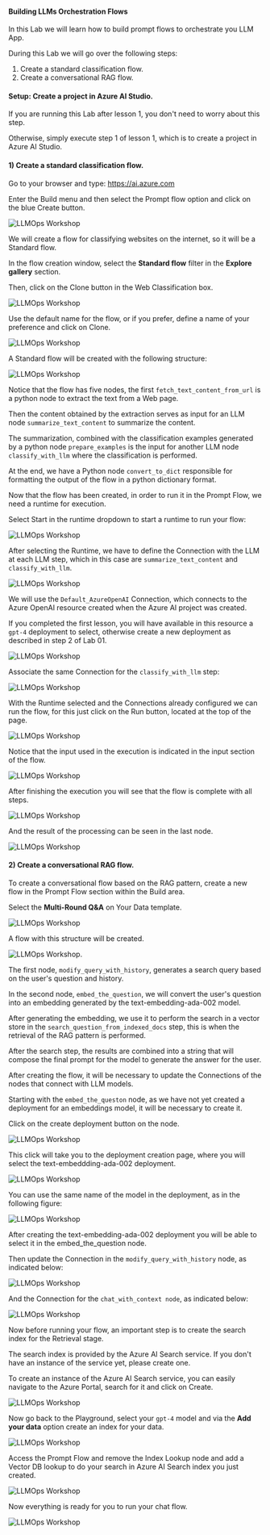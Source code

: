 #### Building LLMs Orchestration Flows

In this Lab we will learn how to build prompt flows to orchestrate you LLM App.

During this Lab we will go over the following steps:

1) Create a standard classification flow.
2) Create a conversational RAG flow.

#### Setup: Create a project in Azure AI Studio.

If you are running this Lab after lesson 1, you don't need to worry about this step.

Otherwise, simply execute step 1 of lesson 1, which is to create a project in Azure AI Studio.

#### 1) Create a standard classification flow.

Go to your browser and type: https://ai.azure.com

Enter the Build menu and then select the Prompt flow option and click on the blue Create button.

![LLMOps Workshop](images/17.12.2023_22.11.22_REC.png)

We will create a flow for classifying websites on the internet, so it will be a Standard flow.

In the flow creation window, select the **Standard flow** filter in the **Explore gallery** section.

Then, click on the Clone button in the Web Classification box.

![LLMOps Workshop](images/17.12.2023_22.12.07_REC.png)

Use the default name for the flow, or if you prefer, define a name of your preference and click on Clone.

![LLMOps Workshop](images/04.01.2024_19.22.29_REC.png)

A Standard flow will be created with the following structure:

![LLMOps Workshop](images/17.12.2023_22.14.04_REC.png)

Notice that the flow has five nodes, the first `fetch_text_content_from_url` is a python node to extract the text from a Web page.

Then the content obtained by the extraction serves as input for an LLM node `summarize_text_content` to summarize the content.

The summarization, combined with the classification examples generated by a python node `prepare_examples` is the input for another LLM node `classify_with_llm` where the classification is performed.

At the end, we have a Python node `convert_to_dict` responsible for formatting the output of the flow in a python dictionary format.

Now that the flow has been created, in order to run it in the Prompt Flow, we need a runtime for execution.

Select Start in the runtime dropdown to start a runtime to run your flow:

![LLMOps Workshop](images/04.01.2024_19.35.49_REC.png)

After selecting the Runtime, we have to define the Connection with the LLM at each LLM step, which in this case are `summarize_text_content` and `classify_with_llm`.

![LLMOps Workshop](images/17.12.2023_23.45.03_REC.png)

We will use the `Default_AzureOpenAI` Connection, which connects to the Azure OpenAI resource created when the Azure AI project was created.

If you completed the first lesson, you will have available in this resource a `gpt-4` deployment to select, otherwise create a new deployment as described in step 2 of Lab 01.

![LLMOps Workshop](images/17.12.2023_23.49.29_REC.png)

Associate the same Connection for the `classify_with_llm` step:

![LLMOps Workshop](images/17.12.2023_23.58.57_REC.png)

With the Runtime selected and the Connections already configured we can run the flow, for this just click on the Run button, located at the top of the page.

![LLMOps Workshop](images/17.12.2023_22.55.51_REC.png)

Notice that the input used in the execution is indicated in the input section of the flow.

![LLMOps Workshop](images/17.12.2023_22.58.42_REC.png)

After finishing the execution you will see that the flow is complete with all steps.

![LLMOps Workshop](images/18.12.2023_00.02.08_REC.png)

And the result of the processing can be seen in the last node.

![LLMOps Workshop](images/18.12.2023_00.06.51_REC.png)

#### 2) Create a conversational RAG flow.

To create a conversational flow based on the RAG pattern, create a new flow in the Prompt Flow section within the Build area.

Select the **Multi-Round Q&A** on Your Data template.

![LLMOps Workshop](images/18.12.2023_00.13.52_REC.png)

A flow with this structure will be created.

![LLMOps Workshop](images/18.12.2023_00.16.52_REC.png).

The first node, `modify_query_with_history`, generates a search query based on the user's question and history.

In the second node, `embed_the_question`, we will convert the user's question into an embedding generated by the text-embedding-ada-002 model.

After generating the embedding, we use it to perform the search in a vector store in the `search_question_from_indexed_docs` step, this is when the retrieval of the RAG pattern is performed.

After the search step, the results are combined into a string that will compose the final prompt for the model to generate the answer for the user.

After creating the flow, it will be necessary to update the Connections of the nodes that connect with LLM models.

Starting with the `embed_the_queston` node, as we have not yet created a deployment for an embeddings model, it will be necessary to create it.

Click on the create deployment button on the node.

![LLMOps Workshop](images/18.12.2023_00.44.22_REC.png)

This click will take you to the deployment creation page, where you will select the text-embeddding-ada-002 deployment.

![LLMOps Workshop](images/18.12.2023_00.48.39_REC.png)

You can use the same name of the model in the deployment, as in the following figure:

![LLMOps Workshop](images/18.12.2023_00.51.02_REC.png)

After creating the text-embedding-ada-002 deployment you will be able to select it in the embed_the_question node.

Then update the Connection in the `modify_query_with_history` node, as indicated below:

![LLMOps Workshop](images/18.12.2023_00.42.17_REC.png)

And the Connection for the `chat_with_context node`, as indicated below:

![LLMOps Workshop](images/18.12.2023_00.17.30_REC.png)

Now before running your flow, an important step is to create the search index for the Retrieval stage.

The search index is provided by the Azure AI Search service. If you don't have an instance of the service yet, please create one.

To create an instance of the Azure AI Search service, you can easily navigate to the Azure Portal, search for it and click on Create.

![LLMOps Workshop](images/18.12.2023_01.40.22_REC.png)

Now go back to the Playground, select your `gpt-4` model and via the **Add your data** option create an index for your data.

![LLMOps Workshop](images/18.12.2023_02.41.21_REC.png)

Access the Prompt Flow and remove the Index Lookup node and add a Vector DB lookup to do your search in Azure AI Search index you just created.

![LLMOps Workshop](images/18.12.2023_02.58.48_REC.png)

Now everything is ready for you to run your chat flow.

![LLMOps Workshop](images/18.12.2023_03.01.26_REC.png)
